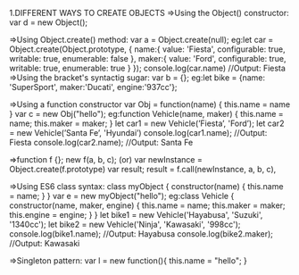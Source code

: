 1.DIFFERENT WAYS TO CREATE OBJECTS
=>Using the Object() constructor:
	var d = new Object();

=>Using Object.create() method:
	var a = Object.create(null);
eg:let car = Object.create(Object.prototype,
  {
    name:{
      value: 'Fiesta',
      configurable: true,
      writable: true,
      enumerable: false
    },
    maker:{
      value: 'Ford',
      configurable: true,
      writable: true,
      enumerable: true
    }
  });
console.log(car.name)    //Output: Fiesta
=>Using the bracket's syntactig sugar:
	var b = {};
	eg:let bike = {name: 'SuperSport', maker:'Ducati', engine:'937cc'};
	
=>Using a function constructor
	var Obj = function(name) {
		this.name = name
	}
		var c = new Obj("hello"); 
eg:function Vehicle(name, maker) {
   this.name = name;
   this.maker = maker;
}
let car1 = new Vehicle(’Fiesta’, 'Ford’);
let car2 = new Vehicle(’Santa Fe’, 'Hyundai’)
console.log(car1.name);    //Output: Fiesta
console.log(car2.name);    //Output: Santa Fe


=>function f {};
	new f(a, b, c);
		(or)
	var newInstance = Object.create(f.prototype)
	var result;
	result = f.call(newInstance, a, b, c),

=>Using ES6 class syntax:
	class myObject  {
		constructor(name) {
		this.name = name;
			}
		}
	var e = new myObject("hello");
eg:class Vehicle {
  constructor(name, maker, engine) {
    this.name = name;
    this.maker =  maker;
    this.engine = engine;
  }
}
let bike1 = new Vehicle('Hayabusa', 'Suzuki', '1340cc');
let bike2 = new Vehicle('Ninja', 'Kawasaki', '998cc');
console.log(bike1.name);    //Output: Hayabusa
console.log(bike2.maker);   //Output: Kawasaki

=>Singleton pattern:
	var l = new function(){
	this.name = "hello";
	}
